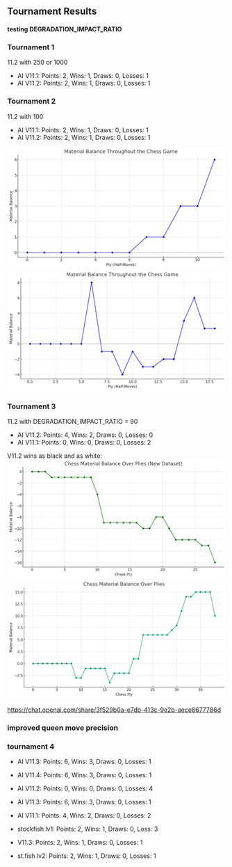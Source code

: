 ## Tournament Results

#### testing DEGRADATION_IMPACT_RATIO

### Tournament 1
11.2 with 250 or 1000
- AI V11.1: Points: 2, Wins: 1, Draws: 0, Losses: 1
- AI V11.2: Points: 2, Wins: 1, Draws: 0, Losses: 1


### Tournament 2
11.2 with 100
- AI V11.1: Points: 2, Wins: 1, Draws: 0, Losses: 1
- AI V11.2: Points: 2, Wins: 1, Draws: 0, Losses: 1

![img_3.png](img_3.png)
![img_2.png](img_2.png)

### Tournament 3

11.2 with DEGRADATION_IMPACT_RATIO = 90

- AI V11.2: Points: 4, Wins: 2, Draws: 0, Losses: 0
- AI V11.1: Points: 0, Wins: 0, Draws: 0, Losses: 2

V11.2 wins as black and as white:
![img_1.png](img_1.png)
 ![img.png](img.png)

https://chat.openai.com/share/3f529b0a-e7db-413c-9e2b-aece8677786d

### improved queen move precision

### tournament 4

- AI V11.3: Points: 6, Wins: 3, Draws: 0, Losses: 1
- AI V11.4: Points: 6, Wins: 3, Draws: 0, Losses: 1
- AI V11.2: Points: 0, Wins: 0, Draws: 0, Losses: 4


- AI V11.3: Points: 6, Wins: 3, Draws: 0, Losses: 1
- AI V11.1: Points: 4, Wins: 2, Draws: 0, Losses: 2
- stockfish lv1: Points: 2, Wins: 1, Draws: 0, Loss: 3


- V11.3: Points: 2, Wins: 1, Draws: 0, Losses: 1
- st.fish lv2: Points: 2, Wins: 1, Draws: 0, Losses: 1